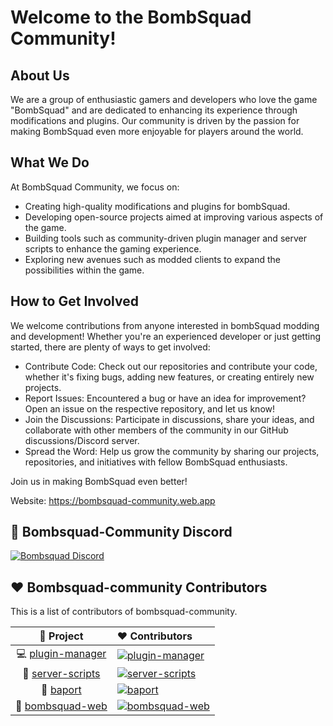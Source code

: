 # Welcome to the BombSquad Community! 
## About Us
We are a group of enthusiastic gamers and developers who love the game "BombSquad" and are dedicated to enhancing its experience through modifications and plugins. Our community is driven by the passion for making BombSquad even more enjoyable for players around the world.

## What We Do
At BombSquad Community, we focus on:

- Creating high-quality modifications and plugins for bombSquad.
- Developing open-source projects aimed at improving various aspects of the game.
- Building tools such as community-driven plugin manager and server scripts to enhance the gaming experience.
- Exploring new avenues such as modded clients to expand the possibilities within the game.

## How to Get Involved
We welcome contributions from anyone interested in bombSquad modding and development! Whether you're an experienced developer or just getting started, there are plenty of ways to get involved:

- Contribute Code: Check out our repositories and contribute your code, whether it's fixing bugs, adding new features, or creating entirely new projects.
- Report Issues: Encountered a bug or have an idea for improvement? Open an issue on the respective repository, and let us know!
- Join the Discussions: Participate in discussions, share your ideas, and collaborate with other members of the community in our GitHub discussions/Discord server.
- Spread the Word: Help us grow the community by sharing our projects, repositories, and initiatives with fellow BombSquad enthusiasts.

 Join us in making BombSquad even better!
 
 Website: https://bombsquad-community.web.app
 
## 📌 Bombsquad-Community Discord

[![Bombsquad Discord](https://user-images.githubusercontent.com/13122796/178032563-d4e084b7-244e-4358-af50-26bde6dd4996.png)](https://discord.gg/ucyaesh)

## ♥️ Bombsquad-community Contributors

This is a list of contributors of bombsquad-community.

[plugin-manager]: https://contrib.rocks/image?repo=bombsquad-community/plugin-manager
[server-scripts]: https://contrib.rocks/image?repo=bombsquad-community/server-scripts
[baport]: https://contrib.rocks/image?repo=bombsquad-community/baport
[bombsquad-web]: https://contrib.rocks/image?repo=bombsquad-community/bombsquad-web

|        🔻 Project        | ❤ Contributors                                                                                    |
| :----------------------: | :------------------------------------------------------------------------------------------------ |
| 💻 [plugin-manager](https://github.com/bombsquad-community/plugin-manager) | [![plugin-manager]](https://github.com/bombsquad-community/plugin-manager/graphs/contributors) |
| 💉 [server-scripts](https://github.com/bombsquad-community/server-scripts) | [![server-scripts]](https://github.com/bombsquad-community/server-scripts/graphs/contributors) |
| 🔄 [baport](https://github.com/bombsquad-community/baport) | [![baport]](https://github.com/bombsquad-community/baport/graphs/contributors) |
| 🧩 [bombsquad-web](https://github.com/bombsquad-community/bombsquad-web) | [![bombsquad-web]](https://github.com/bombsquad-community/bombsquad-web/graphs/contributors) |
